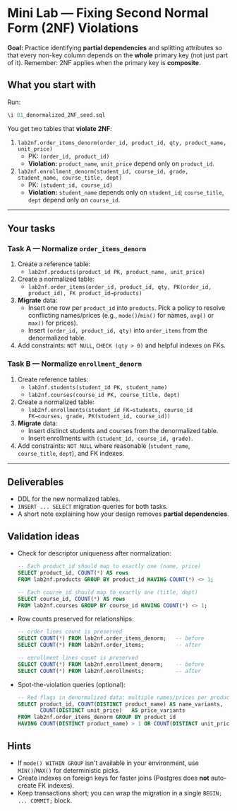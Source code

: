 # Mini Lab — Fixing Second Normal Form (2NF) Violations

**Goal:** Practice identifying **partial dependencies** and splitting attributes so that every non-key column depends on the **whole** primary key (not just part of it). Remember: 2NF applies when the primary key is **composite**.

## What you start with
Run:
```sql
\i 01_denormalized_2NF_seed.sql
```
You get two tables that **violate 2NF**:
1. `lab2nf.order_items_denorm(order_id, product_id, qty, product_name, unit_price)`  
   - PK: `(order_id, product_id)`  
   - **Violation:** `product_name`, `unit_price` depend only on `product_id`.
2. `lab2nf.enrollment_denorm(student_id, course_id, grade, student_name, course_title, dept)`  
   - PK: `(student_id, course_id)`  
   - **Violation:** `student_name` depends only on `student_id`; `course_title`, `dept` depend only on `course_id`.

---

## Your tasks

### Task A — Normalize `order_items_denorm`
1. Create a reference table:
   - `lab2nf.products(product_id PK, product_name, unit_price)`
2. Create a normalized table:
   - `lab2nf.order_items(order_id, product_id, qty, PK(order_id, product_id), FK product_id→products)`
3. **Migrate** data:
   - Insert one row per `product_id` into `products`. Pick a policy to resolve conflicting names/prices (e.g., `mode()`/`min()` for names, `avg()` or `max()` for prices).
   - Insert `(order_id, product_id, qty)` into `order_items` from the denormalized table.
4. Add constraints: `NOT NULL`, `CHECK (qty > 0)` and helpful indexes on FKs.

### Task B — Normalize `enrollment_denorm`
1. Create reference tables:
   - `lab2nf.students(student_id PK, student_name)`
   - `lab2nf.courses(course_id PK, course_title, dept)`
2. Create a normalized table:
   - `lab2nf.enrollments(student_id FK→students, course_id FK→courses, grade, PK(student_id, course_id))`
3. **Migrate** data:
   - Insert distinct students and courses from the denormalized table.
   - Insert enrollments with `(student_id, course_id, grade)`.
4. Add constraints: `NOT NULL` where reasonable (`student_name`, `course_title`, `dept`), and FK indexes.

---

## Deliverables
- DDL for the new normalized tables.
- `INSERT ... SELECT` migration queries for both tasks.
- A short note explaining how your design removes **partial dependencies**.

## Validation ideas
- Check for descriptor uniqueness after normalization:
  ```sql
  -- Each product_id should map to exactly one (name, price)
  SELECT product_id, COUNT(*) AS rows
  FROM lab2nf.products GROUP BY product_id HAVING COUNT(*) <> 1;

  -- Each course_id should map to exactly one (title, dept)
  SELECT course_id, COUNT(*) AS rows
  FROM lab2nf.courses GROUP BY course_id HAVING COUNT(*) <> 1;
  ```
- Row counts preserved for relationships:
  ```sql
  -- order lines count is preserved
  SELECT COUNT(*) FROM lab2nf.order_items_denorm;   -- before
  SELECT COUNT(*) FROM lab2nf.order_items;          -- after

  -- enrollment lines count is preserved
  SELECT COUNT(*) FROM lab2nf.enrollment_denorm;    -- before
  SELECT COUNT(*) FROM lab2nf.enrollments;          -- after
  ```
- Spot-the-violation queries (optional):
  ```sql
  -- Red flags in denormalized data: multiple names/prices per product
  SELECT product_id, COUNT(DISTINCT product_name) AS name_variants,
         COUNT(DISTINCT unit_price)   AS price_variants
  FROM lab2nf.order_items_denorm GROUP BY product_id
  HAVING COUNT(DISTINCT product_name) > 1 OR COUNT(DISTINCT unit_price) > 1;
  ```

## Hints
- If `mode() WITHIN GROUP` isn't available in your environment, use `MIN()`/`MAX()` for deterministic picks.
- Create indexes on foreign keys for faster joins (Postgres does **not** auto-create FK indexes).
- Keep transactions short; you can wrap the migration in a single `BEGIN; ... COMMIT;` block.
